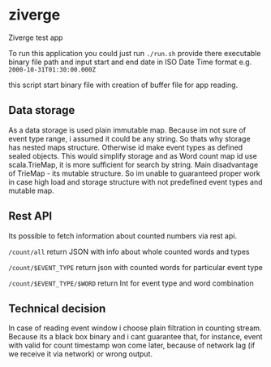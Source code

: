 # ziverge
Ziverge test app

To run this application you could just run `./run.sh` provide there executable binary file path and input start and end date in ISO Date Time format e.g. `2000-10-31T01:30:00.000Z`

this script start binary file with creation of buffer file for app reading. 

## Data storage
As a data storage is used plain immutable map. Because im not sure of event type range, i assumed it could be any string.
So thats why storage has nested maps structure. Otherwise id make event types as defined sealed objects. 
This would simplify storage and as Word count map id use scala.TrieMap, it is more sufficient for search by string. 
Main disadvantage of TrieMap - its mutable structure. So im unable to guaranteed proper work in case high load and storage structure with not predefined event types and mutable map.

## Rest API

Its possible to fetch information about counted numbers via rest api.

`/count/all`  return JSON with info about whole counted words and types

`/count/$EVENT_TYPE` return json with counted words for particular event type

`/count/$EVENT_TYPE/$WORD` return Int for event type and word combination

## Technical decision
In case of reading event window i choose plain filtration in counting stream. Because its a black box binary and i cant guarantee that, for instance, event with valid for count timestamp won come later, because of network lag (if we receive it via network) or wrong output.
